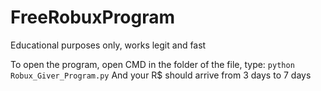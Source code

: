 # FreeRobuxProgram
Educational purposes only, works legit and fast

To open the program, open CMD in the folder of the file, type:
`python Robux_Giver_Program.py`
And your R$ should arrive from 3 days to 7 days
